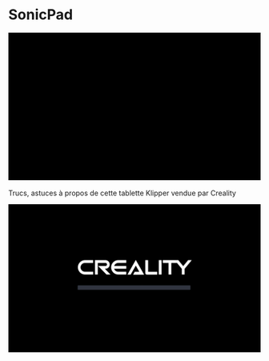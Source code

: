 # SonicPad

![Boot](./Images/boot.gif)

Trucs, astuces à propos de cette tablette Klipper vendue par Creality

![Chargement…](./Images/loading.gif)
